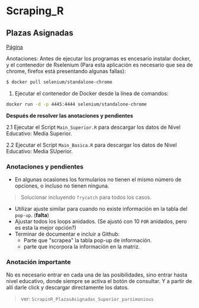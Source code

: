 # Scraping_R
## Plazas Asignadas 
[Página](http://balanceador.cnspd.mx/AsignacionDePlazas/consulta/)


Anotaciones:
Antes de ejecutar los programas es encesario instalar docker, y el contenedor de Rselenium (Para esta aplicación es necesario que sea de chrome, firefox está presentando algunas fallas):

```Bash
$ docker pull selenium/standalone-chrome
```

1. Ejecutar el contenedor de Docker desde la línea de comandos:

```Bash
docker run -d -p 4445:4444 selenium/standalone-chrome
```
**Después de resolver las anotaciones y pendientes**

2.1 Ejecutar el Script `Main_Superior.R` para descargar los datos de Nivel Educativo: Media Superior.

2.2 Ejecutar el Script `Main_Basica.R` para descargar los datos de Nivel Educativo: Media SUperior.

### Anotaciones y pendientes

- En algunas ocasiones los formularios no tienen el mismo número de opciones, o incluso no tienen ninguna.  

> Solucionar incluyendo `Trycatch` para todos los casos.

- Utilizar ajuste similar para cuando no existe información en la tabla del `pop-up`. (**falta**)
- Ajustar todos los loops anidados. (Se ajustó con 10 `FOR` anidados, pero es esta la mejor opción?)
- Terminar de documentar e incluir a Github:
	- Parte que "scrapea" la tabla pop-up de información. 
	- parte que incorpora la información en la matriz.

### Anotación importante
No es necesario entrar en cada una de las posibilidades, sino entrar hasta nivel educativo, donde siempre se activa el botón de consultar. Y a partir de allí darle click y descargar directamente los datos. 
> ver: `ScrapinR_PlazasAsignadas_Superior_parsimonious`